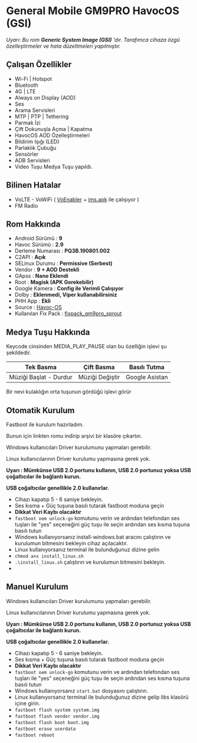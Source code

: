 # General Mobile GM9PRO HavocOS (GSI)

*Uyarı*: *Bu rom **Generic System Image (GSI)** 'dır.*
*Tarafımca cihaza özgü özelleştirmeler ve hata düzeltmeleri yapılmıştır.*

## Çalışan Özellikler
- Wi-Fi | Hotspot
- Bluetooth
-  4G | LTE
-  Always on Display (AOD)
- Ses
-  Arama Servisleri
-  MTP | PTP | Tethering
-  Parmak İzi
-  Çift Dokunuşla Açma | Kapatma
-  HavocOS AOD Özelleştirmeleri
-  Bildirim Işığı (LED)
- Parlaklık Çubuğu
-  Sensörler
- ADB Servisleri
- Video Tuşu Medya Tuşu yapıldı.

## Bilinen Hatalar
- VoLTE - VoWiFi  ( [VoEnabler](https://github.com/edgd1er/voenabler) + [ims.apk](https://github.com/EnesSastim/Downloads/blob/master/ims.apk) ile çalışıyor ) 
-  FM Radio

## Rom Hakkında

- Android Sürümü : **9**
- Havoc Sürümü : **2.9**
- Derleme Numarası : **PQ3B.190801.002**
- C2API : **Açık**
- SELinux Durumu : **Permissive (Serbest)**
- Vendor : **9 + AOD Destekli**
- GApss : **Nano Eklendi**
- Root : **Magisk (APK Gerekebilir)**
- Google Kamera : **Config ile Verimli Çalışıyor**
- Dolby : **Eklenmedi, Viper kullanabilirsiniz**
- PHH App : **Ekli**
- Source :  [Havoc-OS](https://sourceforge.net/projects/havoc-os/files/arm64-ab/Havoc-OS-v2.9-20190914-phhgsi_arm64_ab-Official.img.xz/download)
- Kullanılan Fix Pack : [fixpack_gm9pro_sprout](https://github.com/zenlty/fixpack_gm9pro_sprout)

## Medya Tuşu Hakkında

Keycode cinsinden MEDIA_PLAY_PAUSE olan bu özelliğin işlevi şu şekildedir.

|Tek Basma| Çift Basma  | Basılı Tutma |
|--|--|--|
| Müziği Başlat - Durdur | Müziği Değiştir |Google Asistan


Bir nevi kulaklığın orta tuşunun gördüğü işlevi görür

## Otomatik Kurulum
Fastboot ile kurulum hazırladım.

Bunun için linkten romu indirip arşivi bir klasöre çıkartın. 

Windows kullanıcıları Driver kurulumunu yapmaları gerebilir.

Linux kullanıcılarının Driver kurulumu yapmasına gerek yok.

**Uyarı : Mümkünse USB 2.0 portunu kullanın, USB 2.0 portunuz yoksa USB çoğaltıcılar ile bağlantı kurun.**

**USB çoğaltıcılar genellikle 2.0 kullanırlar.**

- Cihazı kapatıp 5 - 6 saniye bekleyin.
- Ses kısma + Güç tuşuna basılı tutarak fastboot moduna geçin
-  **Dikkat Veri Kaybı olacaktır**
- `fastboot oem unlock-go` komutunu verin ve ardından telefondan ses tuşları ile "yes" seçeneğini güç tuşu ile seçin ardından ses kısma tuşuna basılı tutun
- Windows kullanıyorsanız install-windows.bat aracını çalıştırın ve kurulumun bitmesini bekleyin cihaz açılacaktır.
-  Linux kullanıyorsanız terminal ile bulunduğunuz dizine gelin
- `chmod a+x install_linux.sh`
- `.\install_linux.sh` çalıştırın ve kurulumun bitmesini bekleyin.
- 

## Manuel Kurulum

Windows kullanıcıları Driver kurulumunu yapmaları gerebilir.

Linux kullanıcılarının Driver kurulumu yapmasına gerek yok.

**Uyarı : Mümkünse USB 2.0 portunu kullanın, USB 2.0 portunuz yoksa USB çoğaltıcılar ile bağlantı kurun.**

**USB çoğaltıcılar genellikle 2.0 kullanırlar.**

- Cihazı kapatıp 5 - 6 saniye bekleyin.
- Ses kısma + Güç tuşuna basılı tutarak fastboot moduna geçin
-  **Dikkat Veri Kaybı olacaktır**
- `fastboot oem unlock-go` komutunu verin ve ardından telefondan ses tuşları ile "yes" seçeneğini güç tuşu ile seçin ardından ses kısma tuşuna basılı tutun
-  Windows kullanıyorsanız `start.bat` dosyasını çalıştırın.
- Linux kullanıyorsanız terminal ile bulunduğunuz dizine gelip libs klasörü içine girin.
- `fastboot flash system system.img`
- `fastboot flash vendor vendor.img`
- `fastboot flash boot boot.img`
- `fastboot erase userdata`
- `fastboot reboot`
